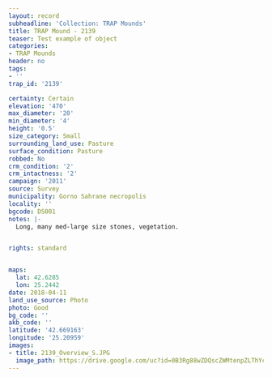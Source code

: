 ```yaml
---
layout: record
subheadline: 'Collection: TRAP Mounds'
title: TRAP Mound - 2139
teaser: Test example of object
categories:
- TRAP Mounds
header: no
tags:
- ''
trap_id: '2139'

certainty: Certain
elevation: '470'
max_diameter: '20'
min_diameter: '4'
height: '0.5'
size_category: Small
surrounding_land_use: Pasture
surface_condition: Pasture
robbed: No
crm_condition: '2'
crm_intactness: '2'
campaign: '2011'
source: Survey
municipality: Gorno Sahrane necropolis
locality: ''
bgcode: DS001
notes: |-
  Long, many med-large size stones, vegetation.


rights: standard


maps:
  lat: 42.6285
  lon: 25.2442
date: 2018-04-11
land_use_source: Photo
photo: Good
bg_code: ''
akb_code: ''
latitude: '42.669163'
longitude: '25.20959'
images:
- title: 2139_Overview_S.JPG
  image_path: https://drive.google.com/uc?id=0B3Rg88wZDQscZWMtenpZLThYcGc
---
```

